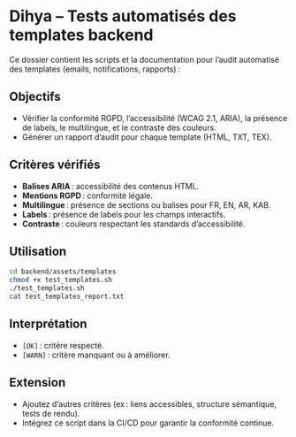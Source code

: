 # Dihya – Tests automatisés des templates backend

Ce dossier contient les scripts et la documentation pour l’audit automatisé des templates (emails, notifications, rapports) :

## Objectifs
- Vérifier la conformité RGPD, l’accessibilité (WCAG 2.1, ARIA), la présence de labels, le multilingue, et le contraste des couleurs.
- Générer un rapport d’audit pour chaque template (HTML, TXT, TEX).

## Critères vérifiés
- **Balises ARIA** : accessibilité des contenus HTML.
- **Mentions RGPD** : conformité légale.
- **Multilingue** : présence de sections ou balises pour FR, EN, AR, KAB.
- **Labels** : présence de labels pour les champs interactifs.
- **Contraste** : couleurs respectant les standards d’accessibilité.

## Utilisation
```bash
cd backend/assets/templates
chmod +x test_templates.sh
./test_templates.sh
cat test_templates_report.txt
```

## Interprétation
- `[OK]` : critère respecté.
- `[WARN]` : critère manquant ou à améliorer.

## Extension
- Ajoutez d’autres critères (ex : liens accessibles, structure sémantique, tests de rendu).
- Intégrez ce script dans la CI/CD pour garantir la conformité continue.
